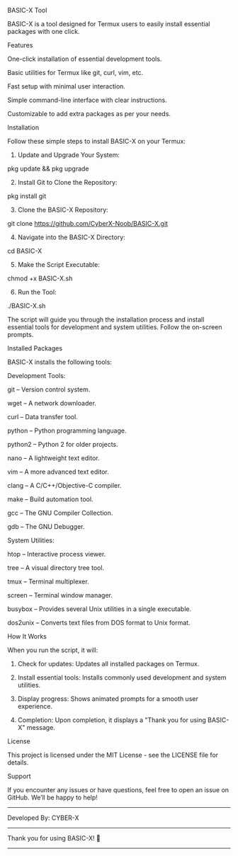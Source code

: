 BASIC-X Tool

BASIC-X is a tool designed for Termux users to easily install essential packages with one click.

Features

One-click installation of essential development tools.

Basic utilities for Termux like git, curl, vim, etc.

Fast setup with minimal user interaction.

Simple command-line interface with clear instructions.

Customizable to add extra packages as per your needs.


Installation

Follow these simple steps to install BASIC-X on your Termux:

1. Update and Upgrade Your System:

pkg update && pkg upgrade


2. Install Git to Clone the Repository:

pkg install git


3. Clone the BASIC-X Repository:

git clone https://github.com/CyberX-Noob/BASIC-X.git


4. Navigate into the BASIC-X Directory:

cd BASIC-X


5. Make the Script Executable:

chmod +x BASIC-X.sh


6. Run the Tool:

./BASIC-X.sh

The script will guide you through the installation process and install essential tools for development and system utilities. Follow the on-screen prompts.



Installed Packages

BASIC-X installs the following tools:

Development Tools:

git – Version control system.

wget – A network downloader.

curl – Data transfer tool.

python – Python programming language.

python2 – Python 2 for older projects.

nano – A lightweight text editor.

vim – A more advanced text editor.

clang – A C/C++/Objective-C compiler.

make – Build automation tool.

gcc – The GNU Compiler Collection.

gdb – The GNU Debugger.


System Utilities:

htop – Interactive process viewer.

tree – A visual directory tree tool.

tmux – Terminal multiplexer.

screen – Terminal window manager.

busybox – Provides several Unix utilities in a single executable.

dos2unix – Converts text files from DOS format to Unix format.


How It Works

When you run the script, it will:

1. Check for updates: Updates all installed packages on Termux.


2. Install essential tools: Installs commonly used development and system utilities.


3. Display progress: Shows animated prompts for a smooth user experience.


4. Completion: Upon completion, it displays a "Thank you for using BASIC-X" message.



License

This project is licensed under the MIT License - see the LICENSE file for details.

Support

If you encounter any issues or have questions, feel free to open an issue on GitHub. We’ll be happy to help!


---

Developed By: CYBER-X


---

Thank you for using BASIC-X! 🚀


---
